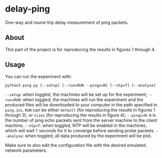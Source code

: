 # delay-ping
One-way and round-trip delay measurement of ping packets.

## About
This part of the project is for reproducing the results in figures 1 through 4.

## Usage
You can run the experiment with:
```
python3 ping.py [--setup] [--run=RUN --pings=N] [--ntp=T] [--analyse]
```
`--setup`: when toggled, the machines will be set up for the experiment;
`--run=RUN`: when toggled, the machines will run the experiment and the produced files will be downloaded to your computer in the path specified in `ping.ini`. `RUN` can be either `default` (for reproducing the results in figures 1 through 3), or `sizes` (for reproducing the results in figure 4);
`--pings=N`: `N` is the number of ping echo packets sent from the server machine to the client machine;
`--ntp=T`: when toggled, NTP will be enabled in the machines, which will wait `T` seconds for it to converge before sending probe packets.
`--analyse`: when toggled, all data produced by the experiment will be plot.

Make sure to also edit the configuration file with the desired emulated network parameters.
